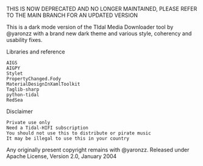 THIS IS NOW DEPRECATED AND NO LONGER MAINTAINED, PLEASE REFER TO THE MAIN BRANCH FOR AN UPDATED VERSION

This is a dark mode version of the TIdal Media Downloader tool by @yaronzz with a brand new dark theme and various style, coherency and usability fixes.

Libraries and reference

    AIGS
    AIGPY
    Stylet
    PropertyChanged.Fody
    MaterialDesignInXamlToolkit
    Taglib-sharp
    python-tidal
    RedSea

Disclaimer

    Private use only
    Need a Tidal-HIFI subscription
    You should not use this to distribute or pirate music
    It may be illegal to use this in your country

Any originally present copyright remains with @yaronzz. Released under Apache License, Version 2.0, January 2004
